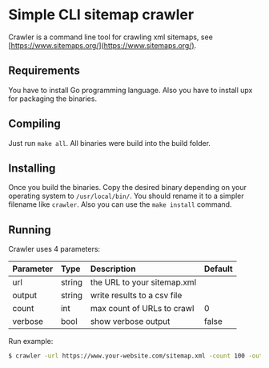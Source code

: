 # Simple CLI sitemap crawler

Crawler is a command line tool for crawling xml sitemaps, see [https://www.sitemaps.org/](https://www.sitemaps.org/).

## Requirements

You have to install Go programming language. Also you have to install upx for packaging the binaries.

## Compiling

Just run `make all`. All binaries were build into the build folder.

## Installing

Once you build the binaries. Copy the desired binary depending on your operating system to `/usr/local/bin/`. You should rename it to a simpler filename like `crawler`. Also you can use the `make install` command.

## Running

Crawler uses 4 parameters:

| Parameter | Type | Description | Default |
|:---|:---|:---|:---|
| url | string | the URL to your sitemap.xml |  |
| output | string | write results to a csv file |  |
| count | int | max count of URLs to crawl | 0 |
| verbose | bool | show verbose output | false |

Run example:

```bash
$ crawler -url https://www.your-website.com/sitemap.xml -count 100 -output results.csv -verbose
```
